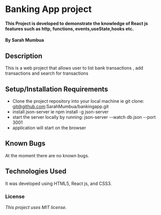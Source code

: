 # Banking App project
#### This Project is developed to demonstrate the knowledge of React js features such as http, functions, events,useState,hooks etc.
#### By **Sarah Mumbua**
## Description
This is a web project that allows user to list bank transactions , add transactions and search for transactions
## Setup/Installation Requirements
* Clone the project repository into your local machine ie git clone: git@github.com:SarahMumbua/bankingapp.git
* install json-server ie npm install -g json-server
* start the server locally by running: json-server --watch db.json --port 3001
* application will start on the browser
## Known Bugs
At the moment there are no known bugs.
## Technologies Used
It was developed using HTML5, React js, and CSS3.
### License
*This project uses MIT license.*
